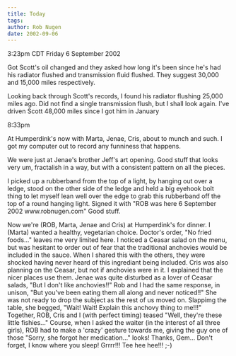 ```yaml
---
title: Today
tags: 
author: Rob Nugen
date: 2002-09-06
---
```


<p class=date>3:23pm CDT Friday 6 September 2002</p>

<p>Got Scott's oil changed and they asked how long it's been since he's
had his radiator flushed and transmission fluid flushed.  They suggest
30,000 and 15,000 miles respectively.</p>

<p>Looking back through Scott's records, I found his radiator flushing
25,000 miles ago.  Did not find a single transmission flush, but I
shall look again.  I've driven Scott 48,000 miles since I got him in
January </p>

<p class=date>8:33pm</p>

<p>At Humperdink's now with Marta, Jenae, Cris, about to munch and
such.  I got my computer out to record any funniness that happens.</p>

<p>We were just at Jenae's brother Jeff's art opening.  Good stuff
that looks very um, fractalish in a way, but with a consistent pattern
on all the pieces.</p>

<p>I picked up a rubberband from the top of a light, by hanging out
over a ledge, stood on the other side of the ledge and held a big
eyehook bolt thing to let myself lean well over the edge to grab this
rubberband off the top of a round hanging light.  Signed it with "ROB
was here 6 September 2002 www.robnugen.com"  Good stuff.</p>

<p class=message>Now we're (ROB, Marta, Jenae and Cris) at
Humperdink's for dinner.  I (Marta) wanted a healthy, vegetarian
choice.  Doctor's order, "No fried foods..." leaves me very limited
here.  I noticed a Ceasar salad on the menu, but was hesitant to order
out of fear that the traditional anchovies would be included in the
sauce.  When I shared this with the others, they were shocked having
never heard of this ingrediant being included.  Cris was also planning
on the Ceasar, but not if anchovies were in it.  I explained that the
nicer places use them.  Jenae was quite disturbed as a lover of Ceasar
salads, "But I don't like anchovies!!"  Rob and I had the same
response, in unison, "But you've been eating them all along and never
noticed!!"  She was not ready to drop the subject as the rest of us
moved on.  Slappimg the table, she begged, "Wait!  Wait!  Explain this
anchovy thing to me!!!"  Together, ROB, Cris and I (with perfect
timing) teased "Well, they're these little fishies..."  Course, when I
asked the waiter (in the interest of all three girls), ROB had to make
a 'crazy' gesture towards me, giving the guy one of those "Sorry, she
forgot her medication..." looks!  Thanks, Gem... Don't forget, I know
where you sleep!  Grrrr!!!  Tee hee hee!!!  ;-)</p>
